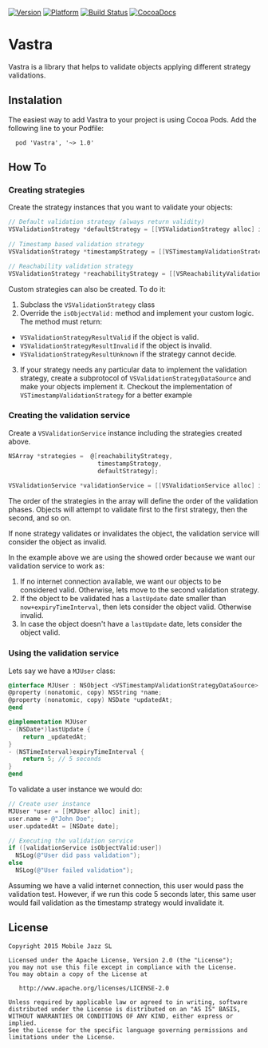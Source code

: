 [![Version](https://cocoapod-badges.herokuapp.com/v/Vastra/badge.png)](http://cocoadocs.org/docsets/Vastra) 
[![Platform](https://cocoapod-badges.herokuapp.com/p/Vastra/badge.png)](http://cocoadocs.org/docsets/Vastra) 
[![Build Status](https://travis-ci.org/mobilejazz/Vastra.png)](https://travis-ci.org/mobilejazz/Vastra)
[![CocoaDocs](https://img.shields.io/badge/docs-%E2%9C%93-blue.svg)](http://cocoadocs.org/docsets/Vastra) 

Vastra
====

Vastra is a library that helps to validate objects applying different strategy validations.

## Instalation
The easiest way to add Vastra to your project is using Cocoa Pods. Add the following line to your Podfile:
```
  pod 'Vastra', '~> 1.0'
```
## How To

### Creating strategies
Create the strategy instances that you want to validate your objects:

```objective-c
// Default validation strategy (always return validity)
VSValidationStrategy *defaultStrategy = [[VSValidationStrategy alloc] init];
 
// Timestamp based validation strategy
VSValidationStrategy *timestampStrategy = [[VSTimestampValidationStrategy alloc] init];

// Reachability validation strategy
VSValidationStrategy *reachabilityStrategy = [[VSReachabilityValidationStrategy alloc] initWithHost:@"www.google.com"];
```

Custom strategies can also be created. To do it:

1. Subclass the `VSValidationStrategy` class
2. Override the `isObjectValid:` method and implement your custom logic. The method must return:
  - `VSValidationStrategyResultValid` if the object is valid.
  - `VSValidationStrategyResultInvalid` if the object is invalid.
  - `VSValidationStrategyResultUnknown` if the strategy cannot decide.
3. If your strategy needs any particular data to implement the validation strategy, create a subprotocol of `VSValidationStrategyDataSource` and make your objects implement it. Checkout the implementation of `VSTimestampValidationStrategy` for a better example

### Creating the validation service
Create a `VSValidationService` instance including the strategies created above.

```objective-c
NSArray *strategies =  @[reachabilityStrategy, 
                         timestampStrategy,
                         defaultStrategy];
                       
VSValidationService *validationService = [[VSValidationService alloc] initWithStrategies:strategies];
```

The order of the strategies in the array will define the order of the validation phases. Objects will attempt to validate first to the first strategy, then the second, and so on.

If none strategy validates or invalidates the object, the validation service will consider the object as invalid.

In the example above we are using the showed order because we want our validation service to work as:

1. If no internet connection available, we want our objects to be considered valid. Otherwise, lets move to the second validation strategy.
2. If the object to be validated has a `lastUpdate` date smaller than `now+expiryTimeInterval`, then lets consider the object valid. Otherwise invalid.
3. In case the object doesn't have a `lastUpdate` date, lets consider the object valid.

### Using the validation service

Lets say we have a `MJUser` class:

```objective-c
@interface MJUser : NSObject <VSTimestampValidationStrategyDataSource>
@property (nonatomic, copy) NSString *name;
@property (nonatomic, copy) NSDate *updatedAt;
@end

@implementation MJUser
- (NSDate*)lastUpdate {
    return _updatedAt;
}
- (NSTimeInterval)expiryTimeInterval {
    return 5; // 5 seconds
}
@end
```
To validate a user instance we would do:

```objective-c
// Create user instance
MJUser *user = [[MJUser alloc] init];
user.name = @"John Doe";
user.updatedAt = [NSDate date];

// Executing the validation service
if ([validationService isObjectValid:user]) 
  NSLog(@"User did pass validation");
else
  NSLog(@"User failed validation");
```

Assuming we have a valid internet connection, this user would pass the validation test. However, if we run this code 5 seconds later, this same user would fail validation as the timestamp strategy would invalidate it.

License
---

    Copyright 2015 Mobile Jazz SL

    Licensed under the Apache License, Version 2.0 (the "License");
    you may not use this file except in compliance with the License.
    You may obtain a copy of the License at

       http://www.apache.org/licenses/LICENSE-2.0

    Unless required by applicable law or agreed to in writing, software
    distributed under the License is distributed on an "AS IS" BASIS,
    WITHOUT WARRANTIES OR CONDITIONS OF ANY KIND, either express or implied.
    See the License for the specific language governing permissions and
    limitations under the License.
